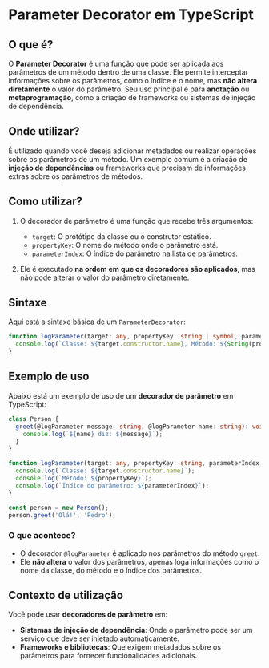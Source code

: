 # Parameter Decorator em TypeScript

## O que é?

O **Parameter Decorator** é uma função que pode ser aplicada aos parâmetros de um método dentro de uma classe. Ele permite interceptar informações sobre os parâmetros, como o índice e o nome, mas **não altera diretamente** o valor do parâmetro. Seu uso principal é para **anotação** ou **metaprogramação**, como a criação de frameworks ou sistemas de injeção de dependência.

## Onde utilizar?

É utilizado quando você deseja adicionar metadados ou realizar operações sobre os parâmetros de um método. Um exemplo comum é a criação de **injeção de dependências** ou frameworks que precisam de informações extras sobre os parâmetros de métodos.

## Como utilizar?

1. O decorador de parâmetro é uma função que recebe três argumentos:

   - `target`: O protótipo da classe ou o construtor estático.
   - `propertyKey`: O nome do método onde o parâmetro está.
   - `parameterIndex`: O índice do parâmetro na lista de parâmetros.

2. Ele é executado **na ordem em que os decoradores são aplicados**, mas não pode alterar o valor do parâmetro diretamente.

## Sintaxe

Aqui está a sintaxe básica de um `ParameterDecorator`:

```typescript
function logParameter(target: any, propertyKey: string | symbol, parameterIndex: number) {
  console.log(`Classe: ${target.constructor.name}, Método: ${String(propertyKey)}, Parâmetro index: ${parameterIndex}`);
}
```

## Exemplo de uso

Abaixo está um exemplo de uso de um **decorador de parâmetro** em TypeScript:

```typescript
class Person {
  greet(@logParameter message: string, @logParameter name: string): void {
    console.log(`${name} diz: ${message}`);
  }
}

function logParameter(target: any, propertyKey: string, parameterIndex: number): void {
  console.log(`Classe: ${target.constructor.name}`);
  console.log(`Método: ${propertyKey}`);
  console.log(`Índice do parâmetro: ${parameterIndex}`);
}

const person = new Person();
person.greet('Olá!', 'Pedro');
```

### O que acontece?

- O decorador `@logParameter` é aplicado nos parâmetros do método `greet`.
- Ele **não altera** o valor dos parâmetros, apenas loga informações como o nome da classe, do método e o índice dos parâmetros.

## Contexto de utilização

Você pode usar **decoradores de parâmetro** em:

- **Sistemas de injeção de dependência**: Onde o parâmetro pode ser um serviço que deve ser injetado automaticamente.
- **Frameworks e bibliotecas**: Que exigem metadados sobre os parâmetros para fornecer funcionalidades adicionais.

